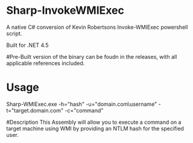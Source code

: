 # Sharp-InvokeWMIExec
A native C# conversion of Kevin Robertsons Invoke-WMIExec powershell script.

Built for .NET 4.5

#Pre-Built version of the binary can be foudn in the releases, with all applicable references included.

# Usage
Sharp-WMIExec.exe -h="hash" -u="domain.com\username" -t="target.domain.com" -c="command"

#Description
This Assembly will allow you to execute a command on a target machine using WMI by providing an NTLM hash for the specified user.
